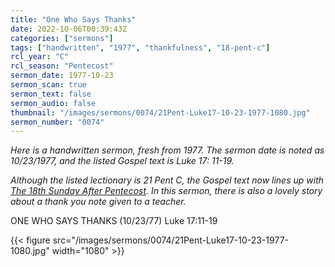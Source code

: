 ```yaml
---
title: "One Who Says Thanks"
date: 2022-10-06T00:39:43Z
categories: ["sermons"]
tags: ["handwritten", "1977", "thankfulness", "18-pent-c"]
rcl_year: "C"
rcl_season: "Pentecost"
sermon_date: 1977-10-23
sermon_scan: true
sermon_text: false
sermon_audio: false
thumbnail: "/images/sermons/0074/21Pent-Luke17-10-23-1977-1080.jpg"
sermon_number: "0074"
---
```


_Here is a handwritten sermon, fresh from 1977. The sermon date is noted as 10/23/1977, and the listed Gospel text is Luke 17: 11-19._

<!--more-->

_Although the listed lectionary is 21 Pent C, the Gospel text now lines up with [The 18th Sunday After Pentecost](https://lectionary.library.vanderbilt.edu/texts.php?id=283). In this sermon, there is also a lovely story about a thank you note given to a teacher._


ONE WHO SAYS THANKS (10/23/77) Luke 17:11-19

{{< figure src="/images/sermons/0074/21Pent-Luke17-10-23-1977-1080.jpg" width="1080" >}}
